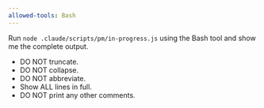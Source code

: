 ```yaml
---
allowed-tools: Bash
---
```


Run `node .claude/scripts/pm/in-progress.js` using the Bash tool and show me the complete output.

- DO NOT truncate.
- DO NOT collapse.
- DO NOT abbreviate.
- Show ALL lines in full.
- DO NOT print any other comments.
